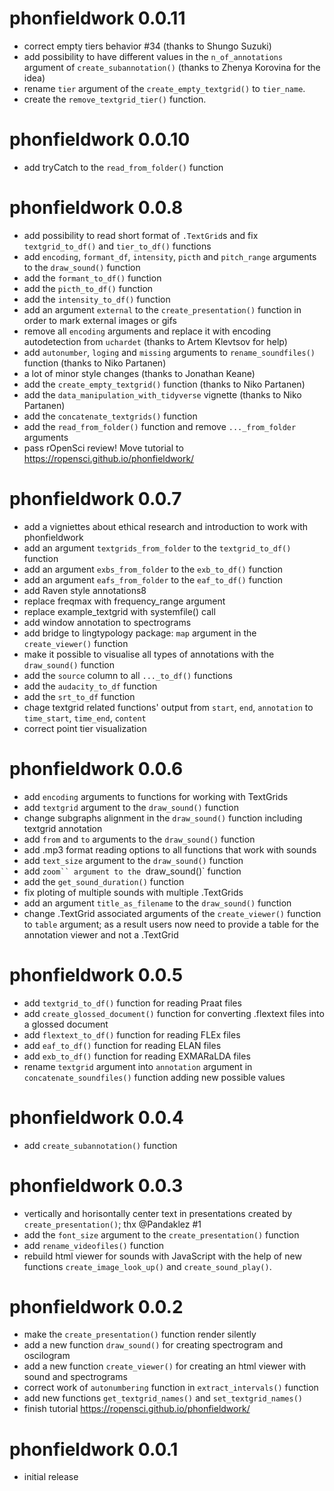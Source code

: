 # phonfieldwork 0.0.11

- correct empty tiers behavior #34 (thanks to Shungo Suzuki)
- add possibility to have different values in the `n_of_annotations` argument of `create_subannotation()` (thanks to Zhenya Korovina for the idea)
- rename `tier` argument of the `create_empty_textgrid()` to `tier_name`.
- create the `remove_textgrid_tier()` function.

# phonfieldwork 0.0.10

- add tryCatch to the `read_from_folder()` function

# phonfieldwork 0.0.8

- add possibility to read short format of `.TextGrid`s and fix `textgrid_to_df()` and `tier_to_df()` functions
- add `encoding`, `formant_df`, `intensity`, `picth` and `pitch_range` arguments to the `draw_sound()` function
- add the `formant_to_df()` function
- add the `picth_to_df()` function
- add the `intensity_to_df()` function
- add an argument `external` to the `create_presentation()` function in order to mark external images or gifs
- remove all `encoding` arguments and replace it with encoding autodetection from `uchardet` (thanks to Artem Klevtsov for help)
- add `autonumber`, `loging` and `missing` arguments to `rename_soundfiles()` function (thanks to Niko Partanen)
- a lot of minor style changes (thanks to Jonathan Keane)
- add the `create_empty_textgrid()` function (thanks to Niko Partanen)
- add the `data_manipulation_with_tidyverse` vignette (thanks to Niko Partanen)
- add the `concatenate_textgrids()` function
- add the `read_from_folder()` function and remove `..._from_folder` arguments
- pass rOpenSci review! Move tutorial to <https://ropensci.github.io/phonfieldwork/>

# phonfieldwork 0.0.7

- add a vigniettes about ethical research and introduction to work with phonfieldwork
- add an argument `textgrids_from_folder` to the `textgrid_to_df()` function
- add an argument `exbs_from_folder` to the `exb_to_df()` function
- add an argument `eafs_from_folder` to the `eaf_to_df()` function
- add Raven style annotations8
- replace freqmax with frequency_range argument
- replace example_textgrid with systemfile() call
- add window annotation to spectrograms
- add bridge to lingtypology package: `map` argument in the `create_viewer()` function
- make it possible to visualise all types of annotations with the `draw_sound()` function
- add the `source` column to all `..._to_df()` functions
- add the `audacity_to_df` function
- add the `srt_to_df` function
- chage textgrid related functions' output from `start`, `end`, `annotation` to `time_start`, `time_end`, `content`
- correct point tier visualization

# phonfieldwork 0.0.6

- add `encoding` arguments to functions for working with TextGrids
- add `textgrid` argument to the `draw_sound()` function
- change subgraphs alignment in the `draw_sound()` function including textgrid annotation
- add `from` and `to` arguments to the `draw_sound()` function
- add .mp3 format reading options to all functions that work with sounds
- add `text_size` argument to the `draw_sound()` function
- add `zoom`` argument to the `draw_sound()` function
- add the `get_sound_duration()` function
- fix ploting of multiple sounds with multiple .TextGrids
- add an argument `title_as_filename` to the `draw_sound()` function
- change .TextGrid associated arguments of the `create_viewer()` function to `table` argument; as a result users now need to provide a table for the annotation viewer and not a .TextGrid

# phonfieldwork 0.0.5

- add `textgrid_to_df()` function for reading Praat files
- add `create_glossed_document()` function for converting .flextext files into a glossed document
- add `flextext_to_df()` function for reading FLEx files
- add `eaf_to_df()` function for reading ELAN files
- add `exb_to_df()` function for reading EXMARaLDA files
- rename `textgrid` argument into `annotation` argument in `concatenate_soundfiles()` function adding new possible values

# phonfieldwork 0.0.4

- add `create_subannotation()` function

# phonfieldwork 0.0.3

- vertically and horisontally center text in presentations created by `create_presentation()`; thx @Pandaklez #1
- add the `font_size` argument to the `create_presentation()` function
- add `rename_videofiles()` function
- rebuild html viewer for sounds with JavaScript with the help of new functions `create_image_look_up()` and `create_sound_play()`.

# phonfieldwork 0.0.2

- make the `create_presentation()` function render silently
- add a new function `draw_sound()` for creating spectrogram and oscilogram
- add a new function `create_viewer()` for creating an html viewer with sound and spectrograms
- correct work of `autonumbering` function in `extract_intervals()` function
- add new functions  `get_textgrid_names()` and `set_textgrid_names()`
- finish tutorial <https://ropensci.github.io/phonfieldwork/>

# phonfieldwork 0.0.1

- initial release
